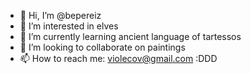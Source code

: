 - 👋 Hi, I’m @bepereiz
- 👀 I’m interested in elves
- 🌱 I’m currently learning ancient language of tartessos
- 💞️ I’m looking to collaborate on paintings
- 📫 How to reach me: violecov@gmail.com :DDD

<!---
bepereiz/bepereiz is a ✨ special ✨ repository because its `README.md` (this file) appears on your GitHub profile.
You can click the Preview link to take a look at your changes.
--->
